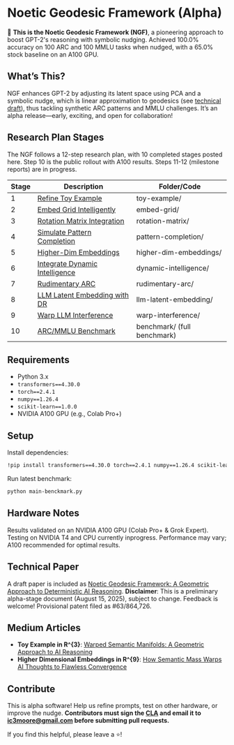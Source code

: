 # Noetic Geodesic Framework (Alpha)
🚀 **This is the Noetic Geodesic Framework (NGF)**, a pioneering approach to boost GPT-2's reasoning with symbolic nudging. Achieved 100.0% accuracy on 100 ARC and 100 MMLU tasks when nudged, with a 65.0% stock baseline on an A100 GPU.

## What’s This?
NGF enhances GPT-2 by adjusting its latent space using PCA and a symbolic nudge, which is linear approximation to geodesics (see [technical draft](https://github.com/ngeodesic-ai/ngf-alpha/blob/main/docs/article_v8.pdf)), thus tackling synthetic ARC patterns and MMLU challenges. It’s an alpha release—early, exciting, and open for collaboration!

## Research Plan Stages
The NGF follows a 12-step research plan, with 10 completed stages posted here. Step 10 is the public rollout with A100 results. Steps 11-12 (milestone reports) are in progress.

| Stage | Description | Folder/Code |
|-------|-------------|-------------|
| 1 | [Refine Toy Example](toy-example/step1.ipynb) | toy-example/ |
| 2 | [Embed Grid Intelligently](embed-grid/step2.ipynb) | embed-grid/ |
| 3 | [Rotation Matrix Integration](rotation-matrix/step3.ipynb) | rotation-matrix/ |
| 4 | [Simulate Pattern Completion](pattern-completion/step4.ipynb) | pattern-completion/ |
| 5 | [Higher-Dim Embeddings](higher-dim-embeddings/step5.ipynb) | higher-dim-embeddings/ |
| 6 | [Integrate Dynamic Intelligence](dynamic-intelligence/step6.ipynb) | dynamic-intelligence/ |
| 7 | [Rudimentary ARC](rudimentary-arc/step7.ipynb) | rudimentary-arc/ |
| 8 | [LLM Latent Embedding with DR](llm-latent-embedding/step8.ipynb) | llm-latent-embedding/ |
| 9 | [Warp LLM Interference](warp-interference/step9.ipynb) | warp-interference/ |
| 10 | [ARC/MMLU Benchmark](main/main.ipynb) | benchmark/ (full benchmark) |


## Requirements
- Python 3.x
- `transformers==4.30.0`
- `torch==2.4.1`
- `numpy==1.26.4`
- `scikit-learn==1.0.0`
- NVIDIA A100 GPU (e.g., Colab Pro+)

## Setup
Install dependencies:
```bash
!pip install transformers==4.30.0 torch==2.4.1 numpy==1.26.4 scikit-learn==1.0.0
```

Run latest benchmark:
```bash
python main-benckmark.py
```

## Hardware Notes
Results validated on an NVIDIA A100 GPU (Colab Pro+ & Grok Expert). Testing on NVIDIA T4 and CPU currently inprogress. Performance may vary; A100 recommended for optimal results.

## Technical Paper
A draft paper is included as [Noetic Geodesic Framework: A Geometric Approach to Deterministic AI Reasoning](docs/article_v8.pdf). **Disclaimer**: This is a preliminary alpha-stage document (August 15, 2025), subject to change. Feedback is welcome! Provisional patent filed as #63/864,726.


## Medium Articles
 * **Toy Example in R^{3}**: [Warped Semantic Manifolds: A Geometric Approach to AI Reasoning](https://medium.com/@icmoore/warped-semantic-manifolds-a-new-path-to-flawless-ai-reasoning-d2328c91d920)
 * **Higher Dimensional Embeddings in R^{9}**: [How Semantic Mass Warps AI Thoughts to Flawless Convergence](https://medium.com/@icmoore/how-semantic-mass-warps-ai-thoughts-to-flawless-convergence-879e2f6f3373) 


## Contribute
This is alpha software! Help us refine prompts, test on other hardware, or improve the nudge. **Contributors must sign the [CLA](CLA.md) and email it to ic3moore@gmail.com before submitting pull requests.**

If you find this helpful, please leave a ⭐!
